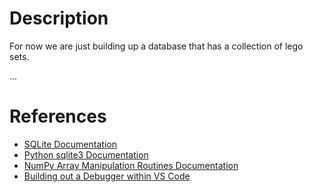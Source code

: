 # Description
For now we are just building up a database that has a collection of lego sets.

...

# References
* [SQLite Documentation](https://www.sqlite.org/lang.html)
* [Python sqlite3 Documentation](https://docs.python.org/3/library/sqlite3.html)
* [NumPy Array Manipulation Routines Documentation](https://numpy.org/doc/stable/reference/routines.array-manipulation.html)
* [Building out a Debugger within VS Code](https://code.visualstudio.com/docs/python/debugging)